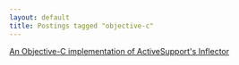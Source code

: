 ```yaml
---
layout: default
title: Postings tagged "objective-c"
---
```

[An Objective-C implementation of ActiveSupport's Inflector](http://janesconference.github.com/KievII/2009/05/an-objective-c-implementation-of-active-supports-inflector)<br />

